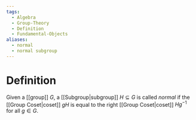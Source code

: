 ```yaml
---
tags:
  - Algebra
  - Group-Theory
  - Definition
  - Fundamental-Objects
aliases:
  - normal
  - normal subgroup
---
```

# Definition

Given a [[group]] $G$, a [[Subgroup|subgroup]] $H \subseteq G$ is called *normal* if the [[Group Coset|coset]] $gH$ is equal to the right [[Group Coset|coset]] $Hg^{-1}$ for all $g \in G$.